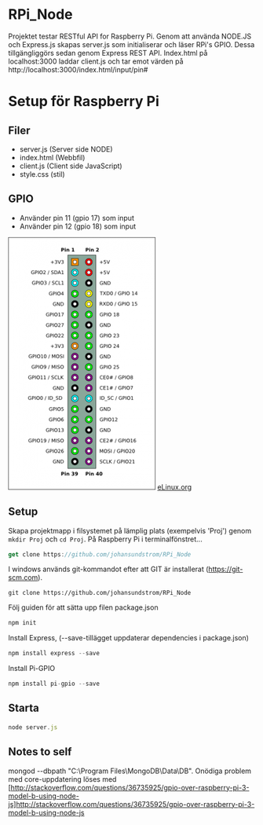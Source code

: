 # RPi_Node
Projektet testar RESTful API for Raspberry Pi. Genom att använda NODE.JS och Express.js skapas server.js som initialiserar och läser RPi's GPIO. Dessa tillgängliggörs sedan genom Express REST API. Index.html på localhost:3000 laddar client.js och tar emot värden på http://localhost:3000/index.html/input/pin#

# Setup för Raspberry Pi

## Filer
* server.js (Server side NODE)
* index.html (Webbfil)
* client.js (Client side JavaScript)
* style.css (stil)

## GPIO
* Använder pin 11 (gpio 17) som input
* Använder pin 12 (gpio 18) som input

![GPIO](300px-Pi-GPIO-header.png)
[eLinux.org](http://elinux.org/RPi_Low-level_peripherals)

## Setup
Skapa projektmapp i filsystemet på lämplig plats (exempelvis 'Proj') genom ```mkdir Proj``` och ```cd Proj```. På Raspberry Pi i terminalfönstret...
```javascript
get clone https://github.com/johansundstrom/RPi_Node
```
I windows används git-kommandot efter att GIT är installerat (https://git-scm.com).
```dos
git clone https://github.com/johansundstrom/RPi_Node
```
Följ guiden för att sätta upp filen package.json
```javascript
npm init
```
Install Express, (--save-tillägget uppdaterar dependencies i package.json)
```javascript
npm install express --save
```
Install Pi-GPIO
```javascript
npm install pi-gpio --save
```

## Starta
```javascript
node server.js
```

## Notes to self
mongod --dbpath "C:\Program Files\MongoDB\Data\DB". Onödiga problem med core-uppdatering löses med [http://stackoverflow.com/questions/36735925/gpio-over-raspberry-pi-3-model-b-using-node-js]http://stackoverflow.com/questions/36735925/gpio-over-raspberry-pi-3-model-b-using-node-js
